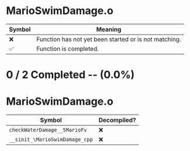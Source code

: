 # MarioSwimDamage.o
| Symbol | Meaning 
| ------------- | ------------- 
| :x: | Function has not yet been started or is not matching. 
| :white_check_mark: | Function is completed. 


# 0 / 2 Completed -- (0.0%)
# MarioSwimDamage.o
| Symbol | Decompiled? |
| ------------- | ------------- |
| `checkWaterDamage__5MarioFv` | :x: |
| `__sinit_\MarioSwimDamage_cpp` | :x: |
